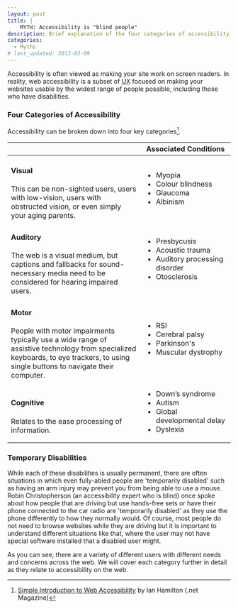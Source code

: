 ```yaml
---
layout: post
title: |
    MYTH: Accessibility is "blind people"
description: Brief explanation of the four categories of accessibility
categories:
  - Myths
# last_updated: 2013-03-09
---
```


Accessibility is often viewed as making your site work on screen readers. In reality, web accessibility is a subset of <abbr title="User Experience">UX</abbr> focused on making your websites usable by the widest range of people possible, including those who have disabilities.

### Four Categories of Accessibility

Accessibility can be broken down into four key categories[^fn1].

[^fn1]: [Simple Introduction to Web Accessibility](http://www.creativebloq.com/netmag/simple-introduction-web-accessibility-7116888) by Ian Hamilton (.net Magazine)

<table class="table table-striped table-bordered">
  <thead>
    <tr>
        <th>&nbsp;</th>
        <th>Associated&nbsp;Conditions</th>
    </tr>
  </thead>
  <tbody>
    <tr>
        <td>
          <h4>Visual</h4>
          This can be non-sighted users, users with low-vision, users with obstructed vision, or even simply your aging parents.</td>
        <td>
          <ul>
            <li>Myopia</li>
            <li>Colour blindness</li>
            <li>Glaucoma</li>
            <li>Albinism</li>
          </ul>
        </td>
    </tr>
    <tr>
        <td>
          <h4>Auditory</h4>
          The web is a visual medium, but captions and fallbacks for sound-necessary media need to be considered for hearing impaired users.</td>
        <td>
          <ul>
            <li>Presbycusis</li>
            <li>Acoustic trauma</li>
            <li>Auditory processing disorder</li>
            <li>Otosclerosis</li>
          </ul>
        </td>
    </tr>
    <tr>
        <td>
          <h4>Motor</h4>
          People with motor impairments typically use a wide range of assistive technology from specialized keyboards, to eye trackers, to using single buttons to navigate their computer.</td>
        <td>
          <ul>
            <li>RSI</li>
            <li>Cerebral palsy</li>
            <li>Parkinson's</li>
            <li>Muscular dystrophy</li>
          </ul>
        </td>
    </tr>
    <tr>
        <td>
          <h4>Cognitive</h4>
          Relates to the ease processing of information.</td>
        <td>
          <ul>
            <li>Down’s syndrome</li>
            <li>Autism</li>
            <li>Global developmental delay</li>
            <li>Dyslexia</li>
          </ul>
        </td>
    </tr>
  </tbody>
</table>

### Temporary Disabilities
While each of these disabilities is usually permanent, there are often situations in which even fully-abled people are 'temporarily disabled' such as having an arm injury may prevent you from being able to use a mouse. Robin Christopherson (an accessibility expert who is blind) once spoke about how people that are driving but use hands-free sets or have their phone connected to the car radio are 'temporarily disabled' as they use the phone differently to how they normally would. Of course, most people do not need to browse websites while they are driving but it is important to understand different situations like that, where the user may not have special software installed that a disabled user might.

As you can see, there are a variety of different users with different needs and concerns across the web. We will cover each category further in detail as they relate to accessibility on the web.
